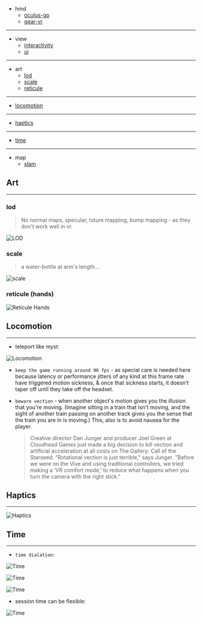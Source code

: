 * hmd
	* [oculus-go](./hmd/go)
	* [gear-vr](./hmd/gear)

---

* view
	* [interactivity](./interactivity)
	* [ui](./ui)

---

* art
	* [lod](#lod)
	* [scale](#scale)
	* [reticule](#reticule)

---

* [locomotion](#locomotion)

---

* [haptics](#haptics)

---

* [time](#time)

---

* map
	* [slam](./map/slam)

## Art <a name="art"></a>

---

### lod <a name="lod"></a>

> No normal maps, specular, txture mapping, bump mapping - as they don't work well in vr.

![LOD](./_asset/img/12.png)

### scale <a name="scale"></a>

> a water-bottle at arm's length...

![scale](./_asset/img/13.png)

### reticule (hands) <a name="reticule"></a>

![Reticule Hands](./_asset/img/18.png)

## Locomotion <a name="locomotion"></a>

---

* teleport like myst:

![Locomotion](./_asset/img/15.png)

* `keep the game running around 90 fps` - as special care is needed here because latency or performance jitters of any kind at this frame rate have triggered motion sickness, & once that sickness starts, it doesn’t taper off until they take off the headset.

* `beware vection` - when another object's motion gives you the illusion that you're moving. (Imagine sitting in a train that isn't moving, and the sight of another train passing on another track gives you the sense that the train you are in is moving.) This, also is to avoid nausea for the player.

	> Creative director Dan Junger and producer Joel Green at Cloudhead Games just made a big decision to kill vection and artificial acceleration at all costs on The Gallery: Call of the Starseed. “Rotational vection is just terrible," says Junger. "Before we were on the Vive and using traditional controllers, we tried making a ‘VR comfort mode,’ to reduce what happens when you turn the camera with the right stick."

## Haptics <a name="haptics"></a>

---

![Haptics](./_asset/img/17.png)

## Time <a name="time"></a>

---

* `time dialation`:

![Time](./_asset/img/19.png)

![Time](./_asset/img/21.png)

![Time](./_asset/img/22.png)

* session time can be flexible:

![Time](./_asset/img/20.png)